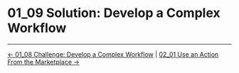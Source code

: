 # 01_09 Solution: Develop a Complex Workflow

<!-- FooterStart -->
---
[← 01_08 Challenge: Develop a Complex Workflow](../01_08_challenge_develop_a_complex_workflow/README.md) | [02_01 Use an Action From the Marketplace →](../../ch2_selecting_and_using_actions/02_01_use_an_action_from_the_marketplace/README.md)
<!-- FooterEnd -->
